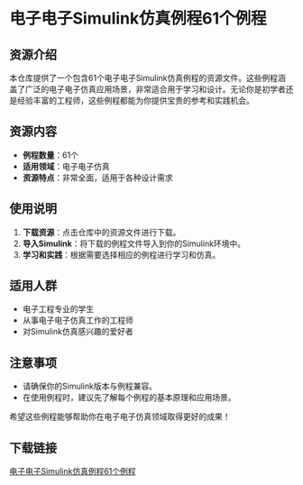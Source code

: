 # 电子电子Simulink仿真例程61个例程

## 资源介绍

本仓库提供了一个包含61个电子电子Simulink仿真例程的资源文件。这些例程涵盖了广泛的电子电子仿真应用场景，非常适合用于学习和设计。无论你是初学者还是经验丰富的工程师，这些例程都能为你提供宝贵的参考和实践机会。

## 资源内容

- **例程数量**：61个
- **适用领域**：电子电子仿真
- **资源特点**：非常全面，适用于各种设计需求

## 使用说明

1. **下载资源**：点击仓库中的资源文件进行下载。
2. **导入Simulink**：将下载的例程文件导入到你的Simulink环境中。
3. **学习和实践**：根据需要选择相应的例程进行学习和仿真。

## 适用人群

- 电子工程专业的学生
- 从事电子电子仿真工作的工程师
- 对Simulink仿真感兴趣的爱好者

## 注意事项

- 请确保你的Simulink版本与例程兼容。
- 在使用例程时，建议先了解每个例程的基本原理和应用场景。

希望这些例程能够帮助你在电子电子仿真领域取得更好的成果！

## 下载链接

[电子电子Simulink仿真例程61个例程](https://pan.quark.cn/s/1aa5c64cb3a3)